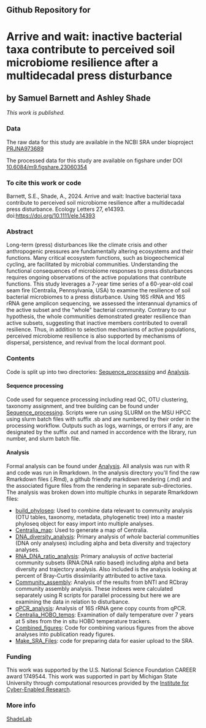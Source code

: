## Github Repository for
# Arrive and wait: inactive bacterial taxa contribute to perceived soil microbiome resilience after a multidecadal press disturbance
## by Samuel Barnett and Ashley Shade
<i>This work is published.</i>


### Data
The raw data for this study are available in the NCBI SRA under bioproject [PRJNA973689](https://www.ncbi.nlm.nih.gov/bioproject/PRJNA973689/)

The processed data for this study are available on figshare under DOI [10.6084/m9.figshare.23060354](https://figshare.com/articles/dataset/Centralia_multiyear_DNA_RNA/23060354)

### To cite this work or code

Barnett, S.E., Shade, A., 2024. Arrive and wait: Inactive bacterial taxa contribute to perceived soil microbiome resilience after a multidecadal press disturbance. Ecology Letters 27, e14393. doi:https://doi.org/10.1111/ele.14393

### Abstract

Long-term (press) disturbances like the climate crisis and other anthropogenic pressures are fundamentally altering ecosystems and their functions. Many critical ecosystem functions, such as biogeochemical cycling, are facilitated by microbial communities. Understanding the functional consequences of microbiome responses to press disturbances requires ongoing observations of the active populations that contribute functions. This study leverages a 7-year time series of a 60-year-old coal seam fire (Centralia, Pennsylvania, USA) to examine the resilience of soil bacterial microbiomes to a press disturbance. Using 16S rRNA and 16S rRNA gene amplicon sequencing, we assessed the interannual dynamics of the active subset and the "whole" bacterial community. Contrary to our hypothesis, the whole communities demonstrated greater resilience than active subsets, suggesting that inactive members contributed to overall resilience. Thus, in addition to selection mechanisms of active populations, perceived microbiome resilience is also supported by mechanisms of dispersal, persistence, and revival from the local dormant pool.

### Contents

Code is split up into two directories: [Sequence_processing](https://github.com/ShadeLab/Centralia_RNA_DNA_multiyear/tree/main/Sequence_processing) and [Analysis](https://github.com/ShadeLab/Centralia_RNA_DNA_multiyear/tree/main/Analysis).

#### Sequence processing
Code used for sequence processing including read QC, OTU clustering, taxonomy assignment, and tree building can be found under [Sequence_processing](https://github.com/ShadeLab/Centralia_RNA_DNA_multiyear/tree/main/Sequence_processing). Scripts were run using SLURM on the MSU HPCC using slurm batch files with suffix .sb and are numbered by their order in the processing workflow. Outputs such as logs, warnings, or errors if any, are designated by the suffix .out and named in accordence with the library, run number, and slurm batch file. 

#### Analysis
Formal analysis can be found under [Analysis](https://github.com/ShadeLab/Centralia_RNA_DNA_multiyear/tree/main/Analysis). All analysis was run with R and code was run in Rmarkdown. In the analysis directory you'll find the raw Rmarkdown files (.Rmd), a github friendly markdown rendering (.md) and the associated figure files from the rendering in separate sub-directories. The analysis was broken down into multiple chunks in separate Rmarkdown files:

  *  [build_phyloseq](https://github.com/ShadeLab/Centralia_RNA_DNA_multiyear/blob/main/Analysis/build_phyloseq.Rmd): Used to combine data relevant to community analysis (OTU tables, taxonomy, metadata, phylogenetic tree) into a master phyloseq object for easy import into multiple analyses.
  *  [Centralia_map](https://github.com/ShadeLab/Centralia_RNA_DNA_multiyear/blob/main/Analysis/Centralia_map.md): Used to generate a map of Centralia.
  *  [DNA_diversity_analysis](https://github.com/ShadeLab/Centralia_RNA_DNA_multiyear/blob/main/Analysis/DNA_diversity_analysis.md): Primary analysis of *whole* bacterial communities (DNA only analyses) including alpha and beta diversity and trajectory analyses.
  *  [RNA_DNA_ratio_analysis](https://github.com/ShadeLab/Centralia_RNA_DNA_multiyear/blob/main/Analysis/RNA_DNA_ratio_analysis.md): Primary analuysis of *active* bacterial community subsets (RNA:DNA ratio based) including alpha and beta diversity and trajectory analysis. Also included is the analysis looking at percent of Bray-Curtis dissimilarity attributed to active taxa.
  *  [Community_assembly](https://github.com/ShadeLab/Centralia_RNA_DNA_multiyear/blob/main/Analysis/Community_assembly.md): Analysis of the results from bNTI and RCbray community assembly analysis. These indexes were calculated separately using R scripts for parallel processing but here we are examining the data in relation to disturbance.
  *  [qPCR_analysis](https://github.com/ShadeLab/Centralia_RNA_DNA_multiyear/blob/main/Analysis/qPCR_analysis.md): Analysis of 16S rRNA gene copy counts from qPCR.
  *  [Centralia_HOBO_temps](https://github.com/ShadeLab/Centralia_RNA_DNA_multiyear/blob/main/Analysis/Centralia_HOBO_temps.md): Examination of daily temperature over 7 years at 5 sites from the in situ HOBO temperature trackers.
  *  [Combined_figures](https://github.com/ShadeLab/Centralia_RNA_DNA_multiyear/blob/main/Analysis/Combined_figures.md): Code for combining various figures from the above analyses into publication ready figures.
  *  [Make_SRA_Files](https://github.com/ShadeLab/Centralia_RNA_DNA_multiyear/blob/main/Analysis/Make_SRA_Files.Rmd): code for preparing data for easier upload to the SRA.

### Funding
This work was supported by the U.S. National Science Foundation CAREER award 1749544. This work was supported in part by Michigan State University through computational resources provided by the [Institute for Cyber-Enabled Research](https://icer.msu.edu/).

### More info
[ShadeLab](http://ashley17061.wixsite.com/shadelab/home)
